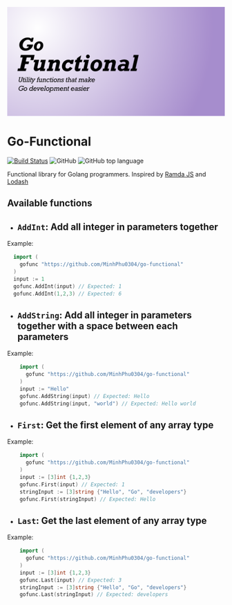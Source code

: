 ![go functional](https://github.com/MinhPhu0304/go-functional/blob/master/gogo.png?raw=true "go functional header img")


# Go-Functional
[![Build Status](https://travis-ci.com/MinhPhu0304/go-functional.svg?branch=master)](https://travis-ci.com/MinhPhu0304/go-functional)   ![GitHub](https://img.shields.io/github/license/MinhPhu0304/go-functional)  ![GitHub top language](https://img.shields.io/github/languages/top/minhphu0304/go-functional)

Functional library for Golang programmers. Inspired by [Ramda JS](https://ramdajs.com) and [Lodash](https://lodash.com)

## Available functions
- ## ```AddInt```: Add all integer in parameters together
Example: 
  ```go
    import (
      gofunc "https://github.com/MinhPhu0304/go-functional"
    )
    input := 1
    gofunc.AddInt(input) // Expected: 1
    gofunc.AddInt(1,2,3) // Expected: 6
  ```
- ## ```AddString```:  Add all integer in parameters together with a space between each  parameters
Example: 
```go
    import (
      gofunc "https://github.com/MinhPhu0304/go-functional"
    )
    input := "Hello"
    gofunc.AddString(input) // Expected: Hello
    gofunc.AddString(input, "world") // Expected: Hello world
  ```
- ## ```First```:  Get the first element of any array type
Example: 
```go
    import (
      gofunc "https://github.com/MinhPhu0304/go-functional"
    )
    input := [3]int {1,2,3}
    gofunc.First(input) // Expected: 1
    stringInput := [3]string {"Hello", "Go", "developers"}
    gofunc.First(stringInput) // Expected: Hello
  ```
- ## ```Last```:  Get the last element of any array type
Example: 
```go
    import (
      gofunc "https://github.com/MinhPhu0304/go-functional"
    )
    input := [3]int {1,2,3}
    gofunc.Last(input) // Expected: 3
    stringInput := [3]string {"Hello", "Go", "developers"}
    gofunc.Last(stringInput) // Expected: developers
  ```
